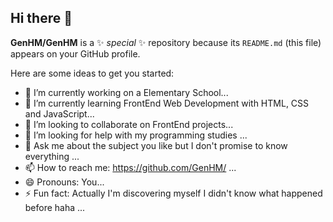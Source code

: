 ## Hi there 👋

**GenHM/GenHM** is a ✨ _special_ ✨ repository because its `README.md` (this file) appears on your GitHub profile.

Here are some ideas to get you started:

- 🔭 I’m currently working on a Elementary School...
- 🌱 I’m currently learning FrontEnd Web Development with HTML, CSS and JavaScript...
- 👯 I’m looking to collaborate on FrontEnd projects...
- 🤔 I’m looking for help with my programming studies ...
- 💬 Ask me about the subject you like but I don't promise to know everything ...
- 📫 How to reach me: https://github.com/GenHM/ ...
- 😄 Pronouns: You...
- ⚡ Fun fact:  Actually I'm discovering myself I didn't know what happened before haha ...

